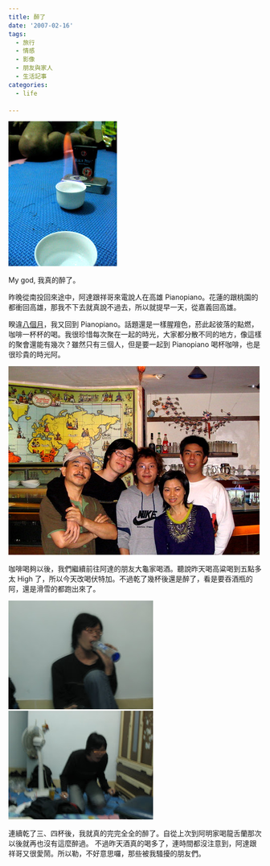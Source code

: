 ```yaml
---
title: 醉了
date: '2007-02-16'
tags:
  - 旅行
  - 情感
  - 影像
  - 朋友與家人
  - 生活記事
categories:
  - life

---
```

[![](images/0.JPG)](http://picasaweb.google.com/yurenju/DrinkingInBigTortoiseDorm/photo#5031928800578985698)  
  
My god, 我真的醉了。  
  
昨晚從南投回來途中，阿達跟祥哥來電說人在高雄 Pianopiano。花蓮的跟桃園的都衝回高雄，那我不下去就真說不過去，所以就提早一天，從嘉義回高雄。  
  
睽違[八個月](http://yurenju.blogspot.com/2006/06/blog-post_115068870754627353.html)，我又回到 Pianopiano。話題還是一樣腥羶色，菸此起彼落的點燃，咖啡一杯杯的喝。我很珍惜每次聚在一起的時光，大家都分散不同的地方，像這樣的聚會還能有幾次？雖然只有三個人，但是要一起到 Pianopiano 喝杯咖啡，也是很珍貴的時光阿。  
  
[![與 Pianopiano 老闆、老闆娘合影](images/1.jpg)](http://www.flickr.com/photos/yurenju/391110127/)  
  
咖啡喝夠以後，我們繼續前往阿達的朋友大龜家喝酒。聽說昨天喝高粱喝到五點多太 High 了，所以今天改喝伏特加。不過乾了幾杯後還是醉了，看是要吞酒瓶的阿，還是滑雪的都跑出來了。  
  
[![](images/2.JPG)](http://picasaweb.google.com/yurenju/DrinkingInBigTortoiseDorm/photo#5031928718974607026) [![](images/3.JPG)](http://picasaweb.google.com/yurenju/DrinkingInBigTortoiseDorm/photo#5031928731859508930)  
  
連續乾了三、四杯後，我就真的完完全全的醉了。自從上次到阿明家喝龍舌蘭那次以後就再也沒有這麼醉過。 不過昨天酒真的喝多了，連時間都沒注意到，阿達跟祥哥又很愛鬧。所以勒，不好意思囉，那些被我騷擾的朋友們。
